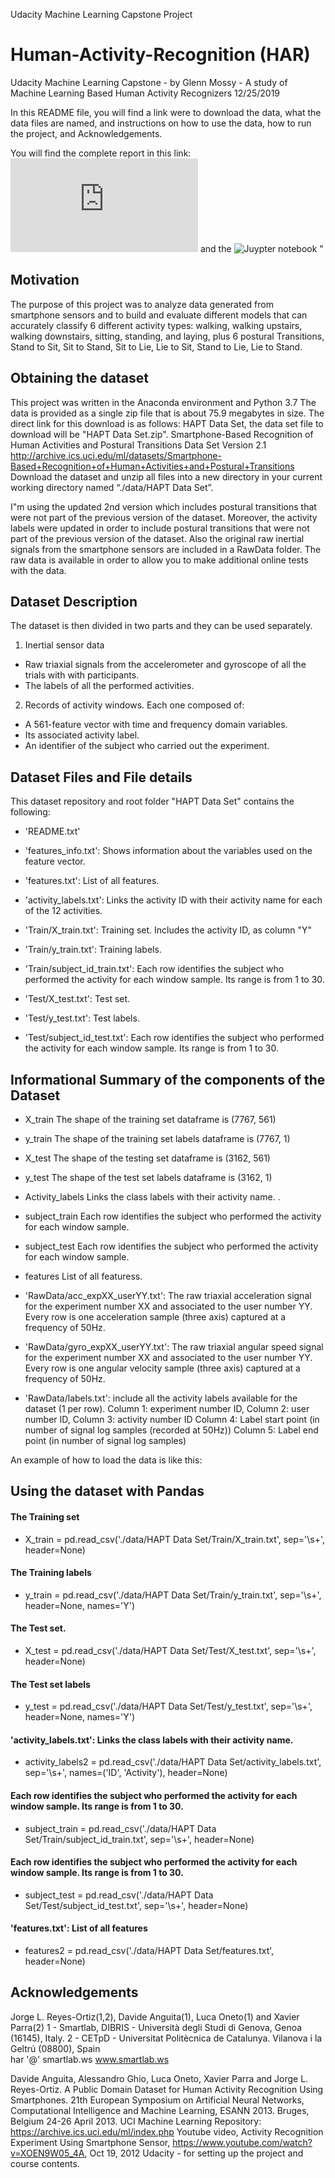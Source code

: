 Udacity Machine Learning Capstone Project
# Human-Activity-Recognition (HAR)
Udacity Machine Learning Capstone - by Glenn Mossy - A study of Machine Learning Based Human Activity Recognizers
12/25/2019

In this README file, you will find a link were to download the data, what the data files are named, and instructions on how to use the  data, how to run the project, and Acknowledgements.

You will find the complete report in this link: ![Capstone Report](https://github.com/gmossy/human-activity-recognition/blob/master/Capstone_Project_Report.MD "Capstone Report") and the ![Juypter notebook](https://github.com/gmossy/human-activity-recognition/blob/master/human_activity_recognizer.ipynb "Juypter notebook")
"
## Motivation
The purpose of this project was to analyze data generated from smartphone sensors and to build and evaluate different models that can accurately classify 6 different activity types: walking, walking upstairs, walking downstairs, sitting, standing, and laying, plus 6 postural Transitions, Stand to Sit, Sit to Stand, Sit to Lie, Lie to Sit, Stand to Lie, Lie to Stand. 


## Obtaining the dataset
This project was written in the Anaconda environment and Python 3.7
The data is provided as a single zip file that is about 75.9 megabytes in size. The direct link for this download is as follows:
HAPT Data Set, the data set file to download will be "HAPT Data Set.zip".
Smartphone-Based Recognition of Human Activities and Postural Transitions Data Set Version 2.1
http://archive.ics.uci.edu/ml/datasets/Smartphone-Based+Recognition+of+Human+Activities+and+Postural+Transitions
Download the dataset and unzip all files into a new directory in your current working directory named “./data/HAPT Data Set”.

I"m using the updated 2nd version which includes postural transitions that were not part of the previous version of the dataset. Moreover, the activity labels were updated in order to include postural transitions that were not part of the previous version of the dataset.  Also the original raw inertial signals from the smartphone sensors are included in a RawData folder.  The raw data is available in order to allow you to make additional online tests with the data.  

## Dataset Description
The dataset is then divided in two parts and they can be used separately.  

1. Inertial sensor data 
- Raw triaxial signals from the accelerometer and gyroscope of all the trials with with participants. 
- The labels of all the performed activities.
  
2. Records of activity windows. Each one composed of:
- A 561-feature vector with time and frequency domain variables. 
- Its associated activity label. 
- An identifier of the subject who carried out the experiment.

## Dataset Files and File details
This dataset repository and root folder "HAPT Data Set" contains the following:
- 'README.txt'

- 'features_info.txt': Shows information about the variables used on the feature vector.
- 'features.txt': List of all features.
- 'activity_labels.txt': Links the activity ID with their activity name for each of the 12 activities.

- 'Train/X_train.txt': Training set.  Includes the activity ID, as column "Y"
- 'Train/y_train.txt': Training labels.
- 'Train/subject_id_train.txt': Each row identifies the subject who performed the activity for each window sample. Its range is from 1 to 30. 

- 'Test/X_test.txt': Test set.
- 'Test/y_test.txt': Test labels.
- 'Test/subject_id_test.txt': Each row identifies the subject who performed the activity for each window sample. Its range is from 1 to 30. 
## Informational Summary of the components of the Dataset 
-  X_train	The shape of the training set dataframe is (7767, 561)   
-  y_train	The shape of the training set labels dataframe is (7767, 1)  
-  X_test	The shape of the testing set dataframe is (3162, 561) 
-  y_test	The shape of the test set labels dataframe is (3162, 1)
-  Activity_labels	Links the class labels with their activity name.  .
-  subject_train	Each row identifies the subject who performed the activity for each window sample.
-  subject_test	Each row identifies the subject who performed the activity for each window sample.
-  features	List of all featuress.

- 'RawData/acc_expXX_userYY.txt': The raw triaxial acceleration signal for the experiment number XX and associated to the user number YY. Every row is one acceleration sample (three axis) captured at a frequency of 50Hz. 

- 'RawData/gyro_expXX_userYY.txt': The raw triaxial angular speed signal for the experiment number XX and associated to the user number YY. Every row is one angular velocity sample (three axis) captured at a frequency of 50Hz. 

- 'RawData/labels.txt': include all the activity labels available for the dataset (1 per row). 
   Column 1: experiment number ID, 
   Column 2: user number ID, 
   Column 3: activity number ID 
   Column 4: Label start point (in number of signal log samples (recorded at 50Hz))
   Column 5: Label end point (in number of signal log samples)

An example of how to load the data is like this:
## Using the dataset with Pandas
#### The Training set
- X_train = pd.read_csv('./data/HAPT Data Set/Train/X_train.txt', sep='\s+', header=None)
#### The Training labels
- y_train = pd.read_csv('./data/HAPT Data Set/Train/y_train.txt', sep='\s+', header=None, names='Y')
#### The Test set.
- X_test = pd.read_csv('./data/HAPT Data Set/Test/X_test.txt', sep='\s+', header=None)
#### The Test set labels
- y_test = pd.read_csv('./data/HAPT Data Set/Test/y_test.txt', sep='\s+', header=None, names='Y')
#### 'activity_labels.txt': Links the class labels with their activity name.
- activity_labels2 = pd.read_csv('./data/HAPT Data Set/activity_labels.txt', sep='\s+', names=('ID', 'Activity'), header=None)
####  Each row identifies the subject who performed the activity for each window sample. Its range is from 1 to 30. 
- subject_train = pd.read_csv('./data/HAPT Data Set/Train/subject_id_train.txt', sep='\s+', header=None)
#### Each row identifies the subject who performed the activity for each window sample. Its range is from 1 to 30. 
- subject_test = pd.read_csv('./data/HAPT Data Set/Test/subject_id_test.txt', sep='\s+', header=None)
#### 'features.txt': List of all features
- features2 = pd.read_csv('./data/HAPT Data Set/features.txt', header=None)

## Acknowledgements  
Jorge L. Reyes-Ortiz(1,2), Davide Anguita(1), Luca Oneto(1) and Xavier Parra(2) 
1 - Smartlab, DIBRIS - Università  degli Studi di Genova, Genoa (16145), Italy. 
2 - CETpD - Universitat Politècnica de Catalunya. Vilanova i la Geltrú (08800), Spain   
har '@' smartlab.ws 
www.smartlab.ws

Davide Anguita, Alessandro Ghio, Luca Oneto, Xavier Parra and Jorge L. Reyes-Ortiz. A Public Domain Dataset for Human Activity Recognition Using Smartphones. 21th European Symposium on Artificial Neural Networks, Computational Intelligence and Machine Learning, ESANN 2013. Bruges, Belgium 24-26 April 2013.
UCI Machine Learning Repository: https://archive.ics.uci.edu/ml/index.php
Youtube video, Activity Recognition Experiment Using Smartphone Sensor, https://www.youtube.com/watch?v=XOEN9W05_4A, Oct 19, 2012
Udacity - for setting up the project and course contents.
